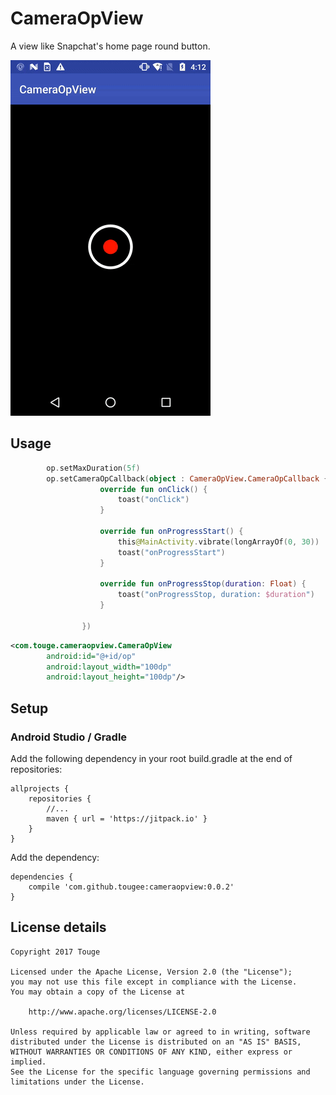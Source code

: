 # CameraOpView
A view like Snapchat's home page round button.

<img src="art/demo.gif">

## Usage
```Kotlin
        op.setMaxDuration(5f)
        op.setCameraOpCallback(object : CameraOpView.CameraOpCallback {
                    override fun onClick() {
                        toast("onClick")
                    }
        
                    override fun onProgressStart() {
                        this@MainActivity.vibrate(longArrayOf(0, 30))
                        toast("onProgressStart")
                    }
        
                    override fun onProgressStop(duration: Float) {
                        toast("onProgressStop, duration: $duration")
                    }
        
                })
```
```XML
<com.touge.cameraopview.CameraOpView
        android:id="@+id/op"
        android:layout_width="100dp"
        android:layout_height="100dp"/>
```

## Setup
### Android Studio / Gradle
Add the following dependency in your root build.gradle at the end of repositories:
```Gradle
allprojects {
    repositories {
        //...
        maven { url = 'https://jitpack.io' }
    }
}
```
Add the dependency:
```Gradle
dependencies {
    compile 'com.github.tougee:cameraopview:0.0.2'
}
```

## License details

```
Copyright 2017 Touge

Licensed under the Apache License, Version 2.0 (the "License");
you may not use this file except in compliance with the License.
You may obtain a copy of the License at

	http://www.apache.org/licenses/LICENSE-2.0

Unless required by applicable law or agreed to in writing, software
distributed under the License is distributed on an "AS IS" BASIS,
WITHOUT WARRANTIES OR CONDITIONS OF ANY KIND, either express or implied.
See the License for the specific language governing permissions and
limitations under the License.
```

